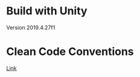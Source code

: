 # Build with Unity
Version 2019.4.27f1

# Clean Code Conventions
[Link](https://github.com/gameoflord012/ANTs1/blob/main/CleanCodeConventions.md)